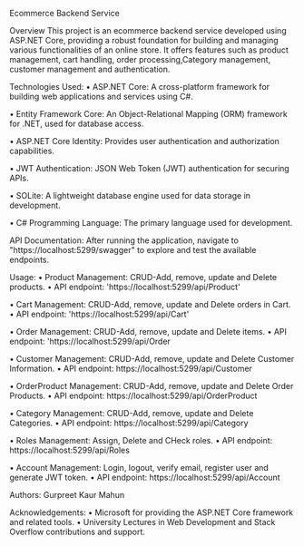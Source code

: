 Ecommerce Backend Service


Overview
This project is an ecommerce backend service developed using ASP.NET Core, providing a robust foundation for building and managing various functionalities of an online store.
It offers features such as product management, cart handling, order processing,Category management, customer management and authentication.



Technologies Used:
• ASP.NET Core: A cross-platform framework for building web applications and services using C#.

• Entity Framework Core: An Object-Relational Mapping (ORM) framework for .NET, used for
  database access.
  
• ASP.NET Core Identity: Provides user authentication and authorization capabilities.

• JWT Authentication: JSON Web Token (JWT) authentication for securing APIs.

• SOLite: A lightweight database engine used for data storage in development.

• C# Programming Language: The primary language used for development.



API Documentation:
 After running the application, navigate to
"https://localhost:5299/swagger" to explore and test the available endpoints.



Usage:
• Product Management: CRUD-Add, remove, update and Delete products.
    • API endpoint: 'https://localhost:5299/api/Product'
    
• Cart Management: CRUD-Add, remove, update and Delete orders in Cart.
  • API endpoint: 'https://localhost:5299/api/Cart'
  
• Order Management: CRUD-Add, remove, update and Delete items.
  • API endpoint: 'https://localhost:5299/api/Order
  
• Customer Management: CRUD-Add, remove, update and Delete Customer Information.
  • API endpoint: https://localhost:5299/api/Customer
  
• OrderProduct Management: CRUD-Add, remove, update and Delete Order Products.
  • API endpoint: https://localhost:5299/api/OrderProduct
  
• Category Management: CRUD-Add, remove, update and Delete Categories.
  • API endpoint: https://localhost:5299/api/Category

• Roles Management: Assign, Delete and CHeck roles.
  • API endpoint: https://localhost:5299/api/Roles
  
• Account Management: Login, logout, verify email, register user and generate JWT token.
  • API endpoint: https://localhost:5299/api/Account

Authors:
Gurpreet Kaur Mahun

Acknowledgements:
• Microsoft for providing the ASP.NET Core framework and related tools.
• University Lectures in Web Development and Stack Overflow contributions and support.
